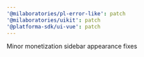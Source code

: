 ```yaml
---
'@milaboratories/pl-error-like': patch
'@milaboratories/uikit': patch
'@platforma-sdk/ui-vue': patch
---
```


Minor monetization sidebar appearance fixes
